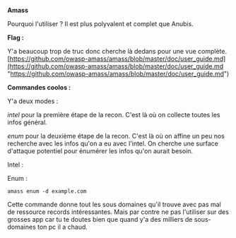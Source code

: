 **Amass**  


Pourquoi l'utiliser ? Il est plus polyvalent et complet que Anubis.

**Flag :**

Y'a beaucoup trop de truc donc cherche là dedans pour une vue complète. [https://github.com/owasp-amass/amass/blob/master/doc/user_guide.md](https://github.com/owasp-amass/amass/blob/master/doc/user_guide.md "https://github.com/owasp-amass/amass/blob/master/doc/user_guide.md")

**Commandes coolos :**

Y'a deux modes :

_intel_ pour la première étape de la recon. C'est là où on collecte toutes les infos général.

_enum_ pour la deuxième étape de la recon. C'est là où on affine un peu nos recherche avec les infos qu'on a eu avec l'intel. On cherche une surface d'attaque potentiel pour énumérer les infos qu'on aurait besoin.

Intel :

Enum :

`amass enum -d example.com`

Cette commande donne tout les sous domaines qu'il trouve avec pas mal de ressource records intéressantes. Mais par contre ne pas l'utiliser sur des grosses app car tu te doutes bien que quand y'a des milliers de sous-domaines ton pc il a chaud.
